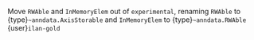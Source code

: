 Move `RWAble` and `InMemoryElem` out of `experimental`, renaming `RWAble` to {type}`~anndata.AxisStorable` and `InMemoryElem` to {type}`~anndata.RWAble` {user}`ilan-gold`
